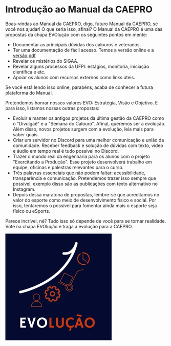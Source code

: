# Introdução ao Manual da CAEPRO

Boas-vindas ao Manual da CAEPRO, digo, futuro Manual da CAEPRO, se você nos ajudar! O que seria isso, afinal? O Manual da CAEPRO é uma das propostas da chapa EVOlução com os seguintes pontos em mente:

* Documentar as principais dúvidas dos calouros e veteranos.
* Ter uma documentação de fácil acesso. Temos a versão online e a [versão pdf](https://github.com/maupdoc/Manual-da-CAEPRO/raw/gh-pages/pdf/document.pdf) 
* Revelar os mistérios do SIGAA.
* Revelar alguns processos da UFPI: estágios, monitoria, iniciação científica e etc.
* Apoiar os alunos com recursos externos como links úteis.

Se você está lendo isso online, parabéns, acaba de conhecer a futura plataforma do Manual. 

Pretendemos honrar nossos valores EVO: Estratégia, Visão e Objetivo. E para isso, listamos nossas outras propostas:

* Evoluir e manter os antigos projetos da última gestão da CAEPRO como o "Divulgaê" e a "Semana do Calouro". Afinal, queremos ser a evolução. Além disso, novos projetos surgem com a evolução, leia mais para saber quais.
* Criar um servidor no Discord para uma melhor comunicação e união da comunidade. Receber feedback e solução de dúvidas com texto, vídeo e áudio em tempo real é tudo possível no Discord.
* Trazer o mundo real da engenharia para os alunos com o projeto "Exercitando a Produção". Esse projeto desenvolverá trabalho em equipe, oficinas e palestras relevantes para o curso.
* Três palavras essenciais que não podem faltar: acessibilidade, transparência e comunicação. Pretendemos trazer isso sempre que possível, exemplo disso são as publicações com texto alternativo no Instagram.
* Depois dessa maratona de propostas, lembre-se que acreditamos no valor do esporte como meio de desenvolvimento físico e social. Por isso, tentaremos o possível para fomentar ainda mais o esporte seja físico ou eSports.

Parece incrível, né? Tudo isso só depende de você para se tornar realidade. Vote na chapa EVOlução e traga a evolução para a CAEPRO.

![Logo da chapa EVOlução](./media/logo.jpg)
